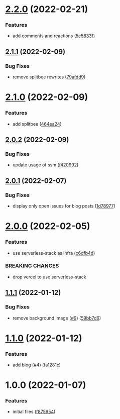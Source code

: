 # [2.2.0](https://github.com/rfoel/rfoel.dev/compare/v2.1.1...v2.2.0) (2022-02-21)


### Features

* add comments and reactions ([5c5833f](https://github.com/rfoel/rfoel.dev/commit/5c5833faf423fc1de787c9455ef613cd13ff5b8b))

## [2.1.1](https://github.com/rfoel/rfoel.dev/compare/v2.1.0...v2.1.1) (2022-02-09)


### Bug Fixes

* remove splitbee rewrites ([79afdd9](https://github.com/rfoel/rfoel.dev/commit/79afdd9570e9559325cb49bd74031f62d060b9e4))

# [2.1.0](https://github.com/rfoel/rfoel.dev/compare/v2.0.2...v2.1.0) (2022-02-09)


### Features

* add splitbee ([464ea24](https://github.com/rfoel/rfoel.dev/commit/464ea2406057da9aca79998754c28899b2fe7d2d))

## [2.0.2](https://github.com/rfoel/rfoel.dev/compare/v2.0.1...v2.0.2) (2022-02-09)


### Bug Fixes

* update usage of ssm ([f420992](https://github.com/rfoel/rfoel.dev/commit/f42099201b5c133a8271df967d7fb7a7e298a243))

## [2.0.1](https://github.com/rfoel/rfoel.dev/compare/v2.0.0...v2.0.1) (2022-02-07)


### Bug Fixes

* display only open issues for blog posts ([1d78977](https://github.com/rfoel/rfoel.dev/commit/1d78977171140cfe76f678736f6d68990d9b580f))

# [2.0.0](https://github.com/rfoel/rfoel.dev/compare/v1.1.1...v2.0.0) (2022-02-05)


### Features

* use serverless-stack as infra ([c6dfb4d](https://github.com/rfoel/rfoel.dev/commit/c6dfb4d44a07b463d55ae1142772bf08e2f8f390))


### BREAKING CHANGES

* drop vercel to use serverless-stack

## [1.1.1](https://github.com/rfoel/rfoel.dev/compare/v1.1.0...v1.1.1) (2022-01-12)


### Bug Fixes

* remove background image ([#9](https://github.com/rfoel/rfoel.dev/issues/9)) ([59bb7d6](https://github.com/rfoel/rfoel.dev/commit/59bb7d66202cd7e51ae53ef4c9eb2d2b49c2b508))

# [1.1.0](https://github.com/rfoel/rfoel.dev/compare/v1.0.0...v1.1.0) (2022-01-12)


### Features

* add blog ([#4](https://github.com/rfoel/rfoel.dev/issues/4)) ([fa1281c](https://github.com/rfoel/rfoel.dev/commit/fa1281c45fc4441aaaefc3ff3c133c51e8bc1e77))

# 1.0.0 (2022-01-07)


### Features

* initial files ([f875954](https://github.com/rfoel/rfoel.dev/commit/f8759544cd53bf9fbfc5424b25d618064d9b7e28))
